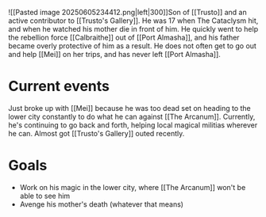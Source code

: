 ![[Pasted image 20250605234412.png|left|300]]Son of [[Trusto]] and an active contributor to [[Trusto's Gallery]]. He was 17 when The Cataclysm hit, and when he watched his mother die in front of him. He quickly went to help the rebellion force [[Calbraithe]] out of [[Port Almasha]], and his father became overly protective of him as a result. He does not often get to go out and help [[Mei]] on her trips, and has never left [[Port Almasha]].
# Current events
Just broke up with [[Mei]] because he was too dead set on heading to the lower city constantly to do what he can against [[The Arcanum]]. Currently, he's continuing to go back and forth, helping local magical militias wherever he can. Almost got [[Trusto's Gallery]] outed recently.
# Goals
- Work on his magic in the lower city, where [[The Arcanum]] won't be able to see him
- Avenge his mother's death (whatever that means)